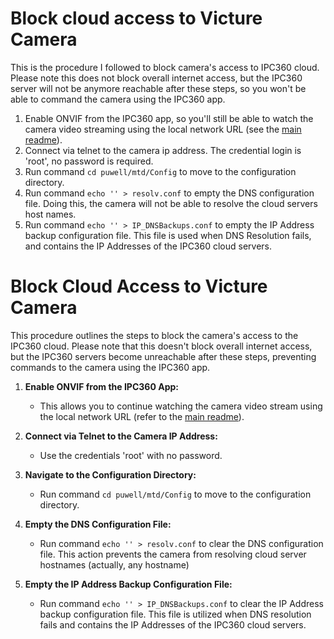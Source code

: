 # Block cloud access to Victure Camera
This is the procedure I followed to block camera's access to IPC360 cloud. Please note this does not block overall internet access, but the IPC360 server will not be anymore reachable after these steps, so you won't be able to command the camera using the IPC360 app.
1. Enable ONVIF from the IPC360 app, so you'll still be able to watch the camera video streaming using the local network URL (see the [main readme](README.md)).
2. Connect via telnet to the camera ip address. The credential login is 'root', no password is required.
3. Run command  `cd puwell/mtd/Config` to move to the configuration directory.
4. Run command  `echo '' > resolv.conf` to empty the DNS configuration file. Doing this, the camera will not be able to resolve the cloud servers host names.
5. Run command `echo '' > IP_DNSBackups.conf` to empty the IP Address backup configuration file. This file is used when DNS Resolution fails, and contains the IP Addresses of the IPC360 cloud servers.

# Block Cloud Access to Victure Camera

This procedure outlines the steps to block the camera's access to the IPC360 cloud. Please note that this doesn't block overall internet access, but the IPC360 servers become unreachable after these steps, preventing commands to the camera using the IPC360 app.

1.  **Enable ONVIF from the IPC360 App:**
    
    -   This allows you to continue watching the camera video stream using the local network URL (refer to the [main readme](https://chat.openai.com/c/README.md)).
2.  **Connect via Telnet to the Camera IP Address:**
    
    -   Use the credentials 'root' with no password.
3.  **Navigate to the Configuration Directory:**
    
    -   Run command `cd puwell/mtd/Config` to move to the configuration directory.
4.  **Empty the DNS Configuration File:**
    
    -   Run command `echo '' > resolv.conf` to clear the DNS configuration file. This action prevents the camera from resolving cloud server hostnames (actually, any hostname)
5.  **Empty the IP Address Backup Configuration File:**
    
    -   Run command `echo '' > IP_DNSBackups.conf` to clear the IP Address backup configuration file. This file is utilized when DNS resolution fails and contains the IP Addresses of the IPC360 cloud servers.